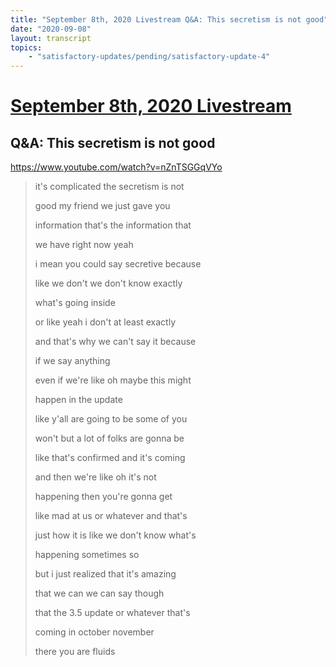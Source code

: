 ```yaml
---
title: "September 8th, 2020 Livestream Q&A: This secretism is not good"
date: "2020-09-08"
layout: transcript
topics:
    - "satisfactory-updates/pending/satisfactory-update-4"
---
```

# [September 8th, 2020 Livestream](../2020-09-08.md)
## Q&A: This secretism is not good
https://www.youtube.com/watch?v=nZnTSGGqVYo
> it's complicated the secretism is not
> 
> good my friend we just gave you
> 
> information that's the information that
> 
> we have right now yeah
> 
> i mean you could say secretive because
> 
> like we don't we don't know exactly
> 
> what's going inside
> 
> or like yeah i don't at least exactly
> 
> and that's why we can't say it because
> 
> if we say anything
> 
> even if we're like oh maybe this might
> 
> happen in the update
> 
> like y'all are going to be some of you
> 
> won't but a lot of folks are gonna be
> 
> like that's confirmed and it's coming
> 
> and then we're like oh it's not
> 
> happening then you're gonna get
> 
> like mad at us or whatever and that's
> 
> just how it is like we don't know what's
> 
> happening sometimes so
> 
> but i just realized that it's amazing
> 
> that we can we can say though
> 
> that the 3.5 update or whatever that's
> 
> coming in october november
> 
> there you are fluids
> 
